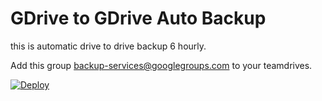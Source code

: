 # GDrive to GDrive Auto Backup
this is automatic drive to drive backup 6 hourly.

Add this group backup-services@googlegroups.com to your teamdrives.

[![Deploy](https://www.herokucdn.com/deploy/button.svg)](https://dashboard.heroku.com/new?template=https://github.com/modbots/drive2drive)
